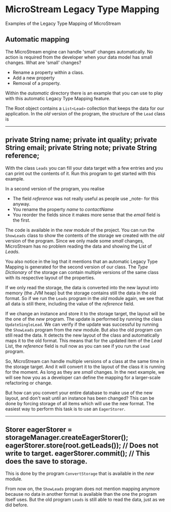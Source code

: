 # MicroStream Legacy Type Mapping

Examples of the Legacy Type Mapping of MicroStream

## Automatic mapping

The MicroStream engine can handle 'small' changes automatically. No action is required from the developer when your data model has small changes.  What are 'small' changes?

- Rename a property within a class.
- Add a new property
- Removal of a property.

Within the _automatic_ directory there is an example that you can use to play with this automatic Legacy Type Mapping feature.

The Root object contains a `List<Lead>` collection that keeps the data for our application.  In the _old_ version of the program, the structure of the `Lead` class is

---
private String name;
private int quality;
private String email;
private String note;
private String reference;
---

With the class `Leads` you can fill your data target with a few entries and you can print out the contents of it.  Run this program to get started with this example.

In a second version of the program, you realise

- The field _reference_ was not really useful as people use _note- for this anyway.
- You rename the property _name_ to _contactName_
- You reorder the fields since it makes more sense that the _email_ field is the first.

The code is available in the _new_ module of the project.  You can run the `ShowLeads` class to show the contents of the storage we created with the _old_ version of the program.  Since we only made some _small_ changes, MicroStream has no problem reading the data and showing the List of _Leads_.

You also notice in the log that it mentions that an automatic Legacy Type Mapping is generated for the second version of our class. The _Type Dictionary_ of the storage can contain multiple versions of the same class with its respective layout of the properties.

If we only read the storage, the data is converted into the new layout into memory (the JVM heap) but the storage contains still the data in the old format.  So if we run the `Leads` program in the _old_ module again, we see that all data is still there, including the value of the _reference_ field.

If we change an instance and store it to the storage target, the layout will be the one of the _new_ program.  The update is performed by running the class `UpdateSingleLead`.  We can verify if the update was successful by running the `ShowLeads` program from the _new_ module. But also the old program can still read the data. It detects the new layout of the class and automatically maps it to the old format. This means that for the updated item of the _Lead_ List, the _reference_ field is null now as you can see if you run the `Lead`  program.

So, MicroStream can handle multiple versions of a class at the same time in the storage target. And it will convert it to the layout of the class it is running for the moment. As long as they are _small_ changes. In the next example, we will see how you as a developer can define the mapping for a larger-scale refactoring or change.

But how can you convert your entire database to make use of the new layout, and don't wait until an instance has been changed?  This can be done by forcing storage of all items which will use the new format.  The easiest way to perform this task is to use an `EagerStorer`.

---
Storer eagerStorer = storageManager.createEagerStorer();
eagerStorer.store(root.getLeads());  // Does not write to target.
eagerStorer.commit();  // This does the save to storage.
---

This is done by the program `ConvertStorage` that is available in the _new_ module.

From now on, the `ShowLeads` program does not mention mapping anymore because no data in another format is available than the one the program itself uses. But the old program `Leads` is still able to read the data, just as we did before.
